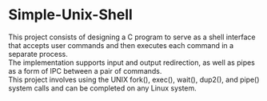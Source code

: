 # Simple-Unix-Shell
This project consists of designing a C program to serve as a shell interface that accepts user commands and then executes each command in a separate process.  
The implementation supports input and output redirection, as well as pipes as a form of IPC between a pair of commands.  
This project involves using the UNIX fork(), exec(), wait(), dup2(), and pipe() system calls and can be completed on any Linux system.
